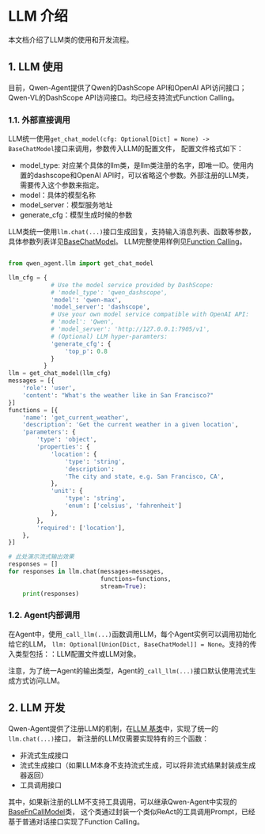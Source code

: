 <!---
Copyright 2023 The Qwen team, Alibaba Group. All rights reserved.

Licensed under the Apache License, Version 2.0 (the "License");
you may not use this file except in compliance with the License.
You may obtain a copy of the License at

   http://www.apache.org/licenses/LICENSE-2.0

Unless required by applicable law or agreed to in writing, software
distributed under the License is distributed on an "AS IS" BASIS,
WITHOUT WARRANTIES OR CONDITIONS OF ANY KIND, either express or implied.
See the License for the specific language governing permissions and
limitations under the License.
-->

# LLM 介绍

本文档介绍了LLM类的使用和开发流程。

## 1. LLM 使用

目前，Qwen-Agent提供了Qwen的DashScope API和OpenAI API访问接口；Qwen-VL的DashScope API访问接口。均已经支持流式Function Calling。

### 1.1. 外部直接调用
LLM统一使用`get_chat_model(cfg: Optional[Dict] = None) -> BaseChatModel`接口来调用，参数传入LLM的配置文件，
配置文件格式如下：
- model_type: 对应某个具体的llm类，是llm类注册的名字，即唯一ID。使用内置的dashscope和OpenAI API时，可以省略这个参数。外部注册的LLM类，需要传入这个参数来指定。
- model：具体的模型名称
- model_server：模型服务地址
- generate_cfg：模型生成时候的参数

LLM类统一使用`llm.chat(...)`接口生成回复，支持输入消息列表、函数等参数，具体参数列表详见[BaseChatModel](../qwen_agent/llm/base.py)。
LLM完整使用样例见[Function Calling](../examples/function_calling.py)。
```py

from qwen_agent.llm import get_chat_model

llm_cfg = {
            # Use the model service provided by DashScope:
            # 'model_type': 'qwen_dashscope',
            'model': 'qwen-max',
            'model_server': 'dashscope',
            # Use your own model service compatible with OpenAI API:
            # 'model': 'Qwen',
            # 'model_server': 'http://127.0.0.1:7905/v1',
            # (Optional) LLM hyper-paramters:
            'generate_cfg': {
                'top_p': 0.8
            }
          }
llm = get_chat_model(llm_cfg)
messages = [{
    'role': 'user',
    'content': "What's the weather like in San Francisco?"
}]
functions = [{
    'name': 'get_current_weather',
    'description': 'Get the current weather in a given location',
    'parameters': {
        'type': 'object',
        'properties': {
            'location': {
                'type': 'string',
                'description':
                'The city and state, e.g. San Francisco, CA',
            },
            'unit': {
                'type': 'string',
                'enum': ['celsius', 'fahrenheit']
            },
        },
        'required': ['location'],
    },
}]

# 此处演示流式输出效果
responses = []
for responses in llm.chat(messages=messages,
                          functions=functions,
                          stream=True):
    print(responses)
```

### 1.2. Agent内部调用

在Agent中，使用`_call_llm(...)`函数调用LLM，每个Agent实例可以调用初始化给它的LLM，
`llm: Optional[Union[Dict, BaseChatModel]] = None`。支持的传入类型包括：：LLM配置文件或LLM对象。

注意，为了统一Agent的输出类型，Agent的`_call_llm(...)`接口默认使用流式生成方式访问LLM。

## 2. LLM 开发

Qwen-Agent提供了注册LLM的机制，在[LLM 基类](../qwen_agent/llm/base.py)中，实现了统一的`llm.chat(...)`接口，
新注册的LLM仅需要实现特有的三个函数：
- 非流式生成接口
- 流式生成接口（如果LLM本身不支持流式生成，可以将非流式结果封装成生成器返回）
- 工具调用接口

其中，如果新注册的LLM不支持工具调用，可以继承Qwen-Agent中实现的[BaseFnCallModel](../qwen_agent/llm/function_calling.py)类，
这个类通过封装一个类似ReAct的工具调用Prompt，已经基于普通对话接口实现了Function Calling。
